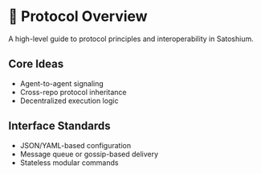 # 📡 Protocol Overview

A high-level guide to protocol principles and interoperability in Satoshium.

## Core Ideas
- Agent-to-agent signaling
- Cross-repo protocol inheritance
- Decentralized execution logic

## Interface Standards
- JSON/YAML-based configuration
- Message queue or gossip-based delivery
- Stateless modular commands

